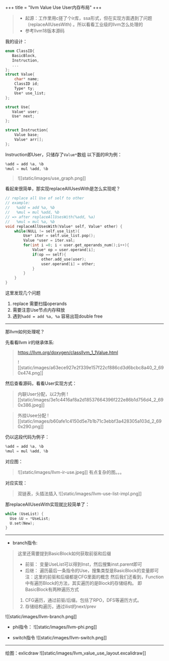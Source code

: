 
+++
title = "llvm Value Use User内存布局"
+++

>- 起源：工作里用c搓了个ir库，ssa形式，但在实现方面遇到了问题（replaceAllUsesWith) 。所以看看工业级的llvm怎么处理的
>- 参考llvm18版本源码

我的设计：
```c
enum ClassID{
   BasicBlock,
   Instruction,
   ...
};
struct Value{
    char* name;
    ClassID id;
    Type* ty;
    Use* use_list;
};

struct Use{
   Value* user;
   Use* next;
};

struct Instruction{
    Value base;
    Value* arr[];
};

```

Instruction即User，只储存了`Value*`数组
以下面的IR为例：

```c
%add = add %a, %b  
%mul = mul %add, %b
```


>![[static/images/use_graph.png]]

看起来很简单，那实现replaceAllUsesWith是怎么实现呢？
```c
// replace all Use of self to other
// example: 
//   %add = add %a, %b
//   %mul = mul %add, %b
// => after replaceAllUsesWith(%add, %a)
//   %mul = mul %a, %b
void replaceAllUsesWith(Value* self, Value* other) {
	while(NULL != self.use_list){
		Use* iter = self.use_list.pop();
		Value *user = iter.val;
		for(int i =0; i < user.get_operands_num();i++){
			Value* op = user.operand[i];
			if(op == self){
				other.add_use(user);
				user.operand[i] = other;
			}
		}
	}
}

```

这里发现几个问题
1. replace 需要扫描operands
2. 需要注意Use节点内存释放
3. 遇到`%add = add %a, %a` 容易出现double free

----
那llvm如何处理呢？

先看看llvm ir的继承体系:
>https://llvm.org/doxygen/classllvm_1_1Value.html
>
>![[static/images/a63ece927e2f339e157f22cf886cd3d6bcbc8a40_2_690x474.png]]

然后查看源码，看看User实现方式：

>内联User分配，以2为例
>![[static/images/3e1c4416af8a2d18537664396f222e86b1d756d4_2_690x386.jpeg]]

>外挂Usee分配
>![[static/images/b60afe1c4150d5e7b1b71c3ebbf3a428305a103d_2_690x290.png]]


仍以这段代码为例子：
```c
%add = add %a, %b  
%mul = mul %add, %b
```

对应图：
>![[static/images/llvm-ir-use.jpeg]]
>有点复杂的图。。。

对应实现：

> 双链表，头插法插入
>![[static/images/llvm-use-list-impl.png]]

那replaceAllUsesWith实现就比较简单了：
```c
while (UseList) {
  Use &U = *UseList;
  U.set(New);
}
```


----

- branch指令:
>
>这里还需要提到BasicBlock如何获取前驱和后缀
>- 前驱：
>	变量UseList可以得到Inst，然后搜集inst.parent即可
>- 后继：
>	遍历最后一条指令的Use，搜集类型是BasicBlock的变量即可
>注：这里的前驱和后缀都是CFG里面的概念
>然后我们还看到，Function中有遍历Block的方法，其实遍历的是Block的存储结构。
>即BasicBlock有两种遍历方式
>1. CFG遍历，通过前驱/后缀。包括了RPO，DFS等遍历方式。
>2. 存储结构遍历，通过ilist的next/prev



![[static/images/llvm-branch.png]]

- phi指令：
![[static/images/llvm-phi.png]]


- switch指令
![[static/images/llvm-switch.png]]

----

绘图：exlicdraw 
![[static/images/llvm_value_use_layout.excalidraw]]